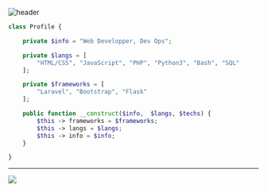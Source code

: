 ![header](https://capsule-render.vercel.app/api?type=waving&color=auto&height=220&section=header&text=Anas&fontSize=60&animation=fadeIn&fontAlignY=38&desc=Web%20Development%20%2F%20DevOps&descAlignY=51&descAlign=62)

```php
class Profile {

    private $info = "Web Developper, Dev Ops";

    private $langs = [
        "HTML/CSS", "JavaScript", "PHP", "Python3", "Bash", "SQL" 
    ];

    private $frameworks = [
        "Laravel", "Bootstrap", "Flask"
    ];

    public function __construct($info,  $langs, $techs) {
        $this -> frameworks = $frameworks;
        $this -> langs = $langs;
        $this -> info = $info;
    }

}
```

___

<img src="https://img.shields.io/badge/MySQL-005C84?style=for-the-badge&logo=mysql&logoColor=white">
